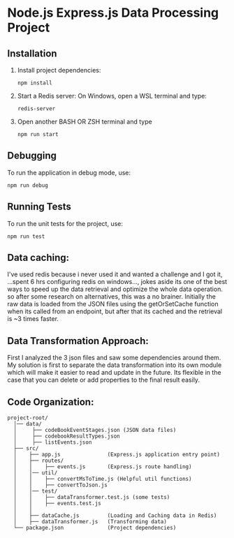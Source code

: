 # Node.js Express.js Data Processing Project

## Installation

1. Install project dependencies:

    `npm install`

2. Start a Redis server:
On Windows, open a WSL terminal and type:

    `redis-server`

3. Open another BASH OR ZSH terminal and type

     `npm run start`

## Debugging
To run the application in debug mode, use:

`npm run debug`

## Running Tests
To run the unit tests for the project, use:

`npm run test`

## Data caching:
I've used redis because i never used it and wanted a challenge and I got it, ...spent 6 hrs configuring redis on windows..., jokes aside its one of the best ways to speed up the data retrieval and optimize the whole data operation. so after some research on alternatives, this was a no brainer.
Initially the raw data is loaded from the JSON files using the getOrSetCache function when its called from an endpoint, but after that its cached and the retrieval is ~3 times faster. 

## Data Transformation Approach:
First I analyzed the 3 json files and saw some dependencies around them.
My solution is first to separate the data transformation into its own module which will make it easier to read and update in the future. Its flexible in the case that you can delete or add properties to the final result easily.

## Code Organization:
```I've followed a modular and structured project layout.
project-root/
  │── data/
  │     ├── codeBookEventStages.json (JSON data files)
  │     ├── codebookResultTypes.json
  │     ├── listEvents.json
  ├── src/
  │    ├── app.js               (Express.js application entry point)
  │    ├── routes/
  │    │    ├── events.js       (Express.js route handling)
  │    │── util/
  │    │    ├── convertMsToTime.js (Helpful util functions)
  │    │    ├── convertToJson.js
  │    │── test/
  │    │    ├── dataTransformer.test.js (some tests)
  │    │    ├── events.test.js
  │    │
  │    ├── dataCache.js         (Loading and Caching data in Redis)
  │    ├── dataTransformer.js   (Transforming data)
  └── package.json              (Project dependencies)
``````